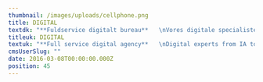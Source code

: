 ```yaml
---
thumbnail: /images/uploads/cellphone.png
title: DIGITAL
textdk: "**Fuldservice digitalt bureau**   \nVores digitale specialister, indenfor IA, kodning, koncept og ide, udvikler dynamiske hjemmesider, effektive bannere, Apps og meget, meget mere."
titleuk: DIGITAL
textuk: "**Full service digital agency**   \nDigital experts from IA to coding to digital creatives makes dynamic websites, effective banner campaigns, Apps and much much more"
cmsUserSlug: ""
date: 2016-03-08T00:00:00.000Z
position: 45
---
```


